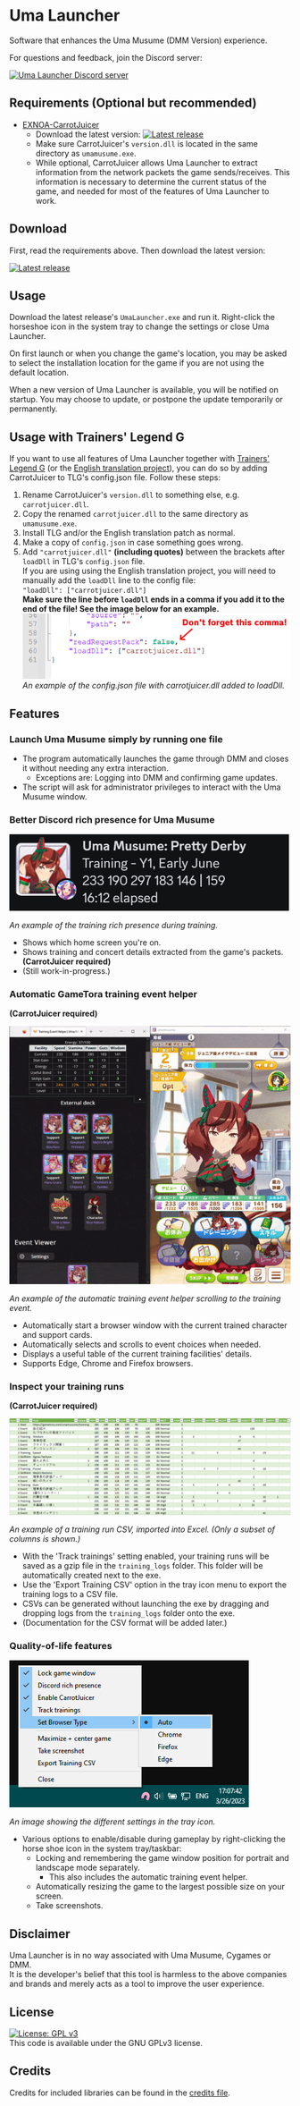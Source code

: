 # Uma Launcher
Software that enhances the Uma Musume (DMM Version) experience.

For questions and feedback, join the Discord server:

[![Uma Launcher Discord server](https://discordapp.com/api/guilds/1089576859349569646/widget.png?style=banner2)](https://discord.gg/wvGHW65C6A)

## Requirements (Optional but recommended)
- [EXNOA-CarrotJuicer](https://github.com/CNA-Bld/EXNOA-CarrotJuicer)
  - Download the latest version: [![Latest release](https://img.shields.io/github/v/release/CNA-Bld/EXNOA-CarrotJuicer)](https://github.com/CNA-Bld/EXNOA-CarrotJuicer/releases/latest)
  - Make sure CarrotJuicer's `version.dll` is located in the same directory as `umamusume.exe`.
  - While optional, CarrotJuicer allows Uma Launcher to extract information from the network packets the game sends/receives. This information is necessary to determine the current status of the game, and needed for most of the features of Uma Launcher to work.

## Download
First, read the requirements above. Then download the latest version:

[![Latest release](https://img.shields.io/github/v/release/KevinVG207/UmaLauncher)](https://github.com/KevinVG207/UmaLauncher/releases/latest)

## Usage
Download the latest release's `UmaLauncher.exe` and run it. Right-click the horseshoe icon in the system tray to change the settings or close Uma Launcher.

On first launch or when you change the game's location, you may be asked to select the installation location for the game if you are not using the default location.

When a new version of Uma Launcher is available, you will be notified on startup. You may choose to update, or postpone the update temporarily or permanently.

## Usage with Trainers' Legend G
If you want to use all features of Uma Launcher together with [Trainers' Legend G](https://github.com/MinamiChiwa/Trainers-Legend-G) (or the [English translation project](https://github.com/noccu/umamusu-translate)), you can do so by adding CarrotJuicer to TLG's config.json file. Follow these steps:

1. Rename CarrotJuicer's `version.dll` to something else, e.g. `carrotjuicer.dll`.
2. Copy the renamed `carrotjuicer.dll` to the same directory as `umamusume.exe`.
3. Install TLG and/or the English translation patch as normal.
4. Make a copy of ``config.json`` in case something goes wrong.
5. Add `"carrotjuicer.dll"` **(including quotes)** between the brackets after `loadDll` in TLG's `config.json` file.<br>
If you are using using the English translation project, you will need to manually add the `loadDll` line to the config file:<br>``"loadDll": ["carrotjuicer.dll"]``<br>
**Make sure the line before `loadDll` ends in a comma if you add it to the end of the file! See the image below for an example.**<br>
![An example of the config.json file with carrotjuicer.dll added to loadDll.](assets/tlg-config-help.png)<br>
*An example of the config.json file with carrotjuicer.dll added to loadDll.*

## Features
### Launch Uma Musume simply by running one file
- The program automatically launches the game through DMM and closes it without needing any extra interaction.
  - Exceptions are: Logging into DMM and confirming game updates.
- The script will ask for administrator privileges to interact with the Uma Musume window.
### Better Discord rich presence for Uma Musume
![An example of the training rich presence.](assets/rich-presence.png)

*An example of the training rich presence during training.*
- Shows which home screen you're on.
- Shows training and concert details extracted from the game's packets. **(CarrotJuicer required)**
- (Still work-in-progress.)
### Automatic GameTora training event helper
**(CarrotJuicer required)**

![An example of the automatic training event helper scrolling to the training event.](assets/event-helper.gif)

*An example of the automatic training event helper scrolling to the training event.*
- Automatically start a browser window with the current trained character and support cards.
- Automatically selects and scrolls to event choices when needed.
- Displays a useful table of the current training facilities' details.
- Supports Edge, Chrome and Firefox browsers.
### Inspect your training runs
**(CarrotJuicer required)**

![An example of the training run CSV, imported into Excel. (Only a subset of columns is shown.)](assets/training-csv-excel.png)

*An example of a training run CSV, imported into Excel. (Only a subset of columns is shown.)*
- With the 'Track trainings' setting enabled, your training runs will be saved as a gzip file in the `training_logs` folder. This folder will be automatically created next to the exe.
- Use the 'Export Training CSV' option in the tray icon menu to export the training logs to a CSV file.
- CSVs can be generated without launching the exe by dragging and dropping logs from the `training_logs` folder onto the exe.
- (Documentation for the CSV format will be added later.)
### Quality-of-life features
![An image showing the different settings in the tray icon.](assets/tray-icon.png)

*An image showing the different settings in the tray icon.*
- Various options to enable/disable during gameplay by right-clicking the horse shoe icon in the system tray/taskbar:
  - Locking and remembering the game window position for portrait and landscape mode separately.
    - This also includes the automatic training event helper.
  - Automatically resizing the game to the largest possible size on your screen.
  - Take screenshots.

## Disclaimer
Uma Launcher is in no way associated with Uma Musume, Cygames or DMM.  
It is the developer's belief that this tool is harmless to the above companies and brands and merely acts as a tool to improve the user experience.  

## License
[![License: GPL v3](https://img.shields.io/badge/License-GPLv3-blue.svg)](https://www.gnu.org/licenses/gpl-3.0)  
This code is available under the GNU GPLv3 license.

## Credits
Credits for included libraries can be found in the [credits file](CREDITS.txt).
